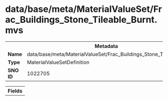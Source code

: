 <h1>data/base/meta/MaterialValueSet/Frac_Buildings_Stone_Tileable_Burnt.mvs</h1><table><tr><th colspan="100%">Metadata</th></tr><tr><td><b>Name</b></td><td>data/base/meta/MaterialValueSet/Frac_Buildings_Stone_Tileable_Burnt.mvs</td></tr><tr><td><b>Type</b></td><td>MaterialValueSetDefinition</td></tr><tr><td><b>SNO ID</b></td><td>1022705</td></tr></table>

<table><tr><th colspan="100%">Fields</th></tr></table>

